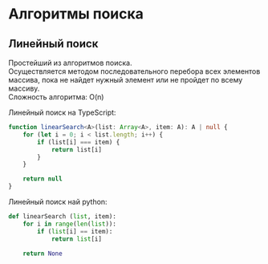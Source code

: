 # Алгоритмы поиска  

## Линейный поиск  

Простейший из алгоритмов поиска.  
Осуществляется методом последовательного перебора всех элементов массива, пока не найдет нужный элемент или не пройдет по всему массиву.  
Сложность алгоритма: O(n)

Линейный поиск на TypeScript:

```ts
function linearSearch<A>(list: Array<A>, item: A): A | null {
    for (let i = 0; i < list.length; i++) {
        if (list[i] === item) {
            return list[i]
        }
    }

    return null
}
```

Линейный поиск най python:

```py
def linearSearch (list, item):
    for i in range(len(list)):
        if (list[i] == item):
            return list[i]

    return None
```
